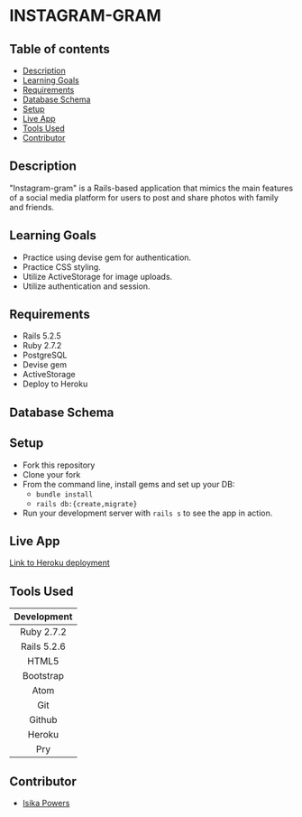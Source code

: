 # INSTAGRAM-GRAM

## Table of contents
* [Description](#description)
* [Learning Goals](#learning-goals)
* [Requirements](#requirements)
* [Database Schema](#database-schema)
* [Setup](#setup)
* [Live App](#live-app)
* [Tools Used](#tools-used)
* [Contributor](#contributor)

## Description

"Instagram-gram" is a Rails-based application that mimics the main features of a social media platform for users to post and share photos with family and friends.

## Learning Goals
- Practice using devise gem for authentication.
- Practice CSS styling.
- Utilize ActiveStorage for image uploads.
- Utilize authentication and session.

## Requirements
- Rails 5.2.5
- Ruby 2.7.2
- PostgreSQL
- Devise gem
- ActiveStorage
- Deploy to Heroku

## Database Schema


## Setup
* Fork this repository
* Clone your fork
* From the command line, install gems and set up your DB:
    * `bundle install`
    * `rails db:{create,migrate}`
* Run your development server with `rails s` to see the app in action.

## Live App
[Link to Heroku deployment](https://instagram-gram.herokuapp.com)

## Tools Used

| Development    |  
| :-------------:| 
| Ruby 2.7.2     | 
| Rails 5.2.6    | 
| HTML5          | 
| Bootstrap      | 
| Atom           | 
| Git            | 
| Github         | 
| Heroku         | 
| Pry            |

## Contributor

- [Isika Powers](https://github.com/Isikapowers/)
